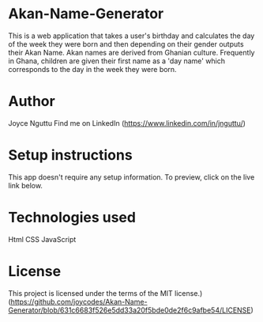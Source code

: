 # Akan-Name-Generator
This is a web application that takes a user's birthday and calculates the day of the week they were born and then depending on their gender outputs their Akan Name.   Akan names are derived from Ghanian culture. Frequently in Ghana, children are given their first name as a 'day name' which corresponds to the day in the week they were born.

# Author
Joyce Nguttu
Find me on LinkedIn (https://www.linkedin.com/in/jnguttu/)

# Setup instructions
This app doesn't require any setup information. To preview, click on the live link below.

# Technologies used
Html
CSS
JavaScript

# License
This project is licensed under the terms of the MIT license.)
(https://github.com/joycodes/Akan-Name-Generator/blob/631c6683f526e5dd33a20f5bde0de2f6c9afbe54/LICENSE)

